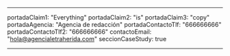 ---

portadaClaim1: "Everything"
portadaClaim2: "is"
portadaClaim3: "copy"
portadaAgencia: "Agencia de redacción"
portadaContactoTlf: "666666666"
portadaContactoTlf2: "666666666"
contactoEmail: "hola@agencialetraherida.com"
seccionCaseStudy: true

---